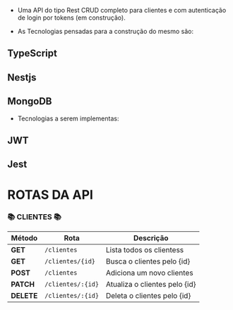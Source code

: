 - Uma API do tipo Rest CRUD completo para clientes e com autenticação de login por tokens (em construção).

- As Tecnologias pensadas para a construção do mesmo são:
## TypeScript
## Nestjs
## MongoDB

- Tecnologias a serem implementas:
## JWT
## Jest


# ROTAS DA API

### 📚 CLIENTES 📚

| Método     | Rota            | Descrição                  |
| ---------- | --------------- | -------------------------- |
| **GET**    | `/clientes`        | Lista todos os clientess      |
| **GET**    | `/clientes/{id}` | Busca o clientes pelo {id}    |
| **POST**   | `/clientes`        | Adiciona um novo clientes     |
| **PATCH**  | `/clientes/:{id}`  | Atualiza o clientes pelo {id} |
| **DELETE** | `/clientes/:{id}`  | Deleta o clientes pelo {id}   |